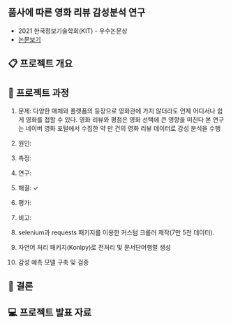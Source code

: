 ## 품사에 따른 영화 리뷰 감성분석 연구
- 2021 한국정보기술학회(KIT) - 우수논문상
- [논문보기](https://seminj.github.io/files/2021_paper.pdf)


## 📋 프로젝트 개요


## 📂 프로젝트 과정
1. 문제: 다양한 매체와 플랫폼의 등장으로 영화관에 가지 않더라도 언제 어디서나 쉽게 영화를 접할 수 있다. 영화 리뷰와 평점은 영화 선택에 큰 영향을 미친다 본 연구는 네이버 영화 포털에서 수집한 약 만 건의 영화 리뷰 데이터로 감성 분석을 수행

2. 원인: 
3. 측정: 
4. 연구: 
5. 해결: ✓
6. 평가: 
7. 비고: 

1. selenium과 requests 패키지를 이용한 커스텀 크롤러 제작(7만 5천 데이터). <br>
2. 자연어 처리 패키지(Konlpy)로 전처리 및 문서단어행렬 생성 <br>
3. 감성 예측 모델 구축 및 검증 <br>

## 🎯 결론

## 💻 프로젝트 발표 자료
